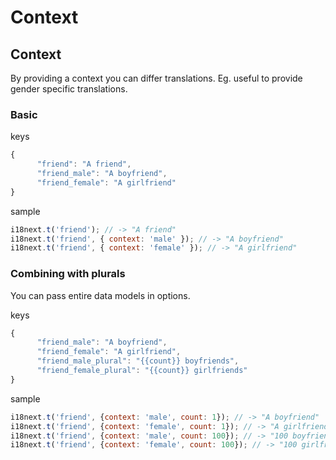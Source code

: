 # Context

## Context

By providing a context you can differ translations. Eg. useful to provide gender specific translations.

### Basic

keys

```javascript
{
      "friend": "A friend",
      "friend_male": "A boyfriend",
      "friend_female": "A girlfriend"
}
```

sample

```javascript
i18next.t('friend'); // -> "A friend"
i18next.t('friend', { context: 'male' }); // -> "A boyfriend"
i18next.t('friend', { context: 'female' }); // -> "A girlfriend"
```

### Combining with plurals

You can pass entire data models in options.

keys

```javascript
{
      "friend_male": "A boyfriend",
      "friend_female": "A girlfriend",
      "friend_male_plural": "{{count}} boyfriends",
      "friend_female_plural": "{{count}} girlfriends"
}
```

sample

```javascript
i18next.t('friend', {context: 'male', count: 1}); // -> "A boyfriend"
i18next.t('friend', {context: 'female', count: 1}); // -> "A girlfriend"
i18next.t('friend', {context: 'male', count: 100}); // -> "100 boyfriends"
i18next.t('friend', {context: 'female', count: 100}); // -> "100 girlfriends"
```

